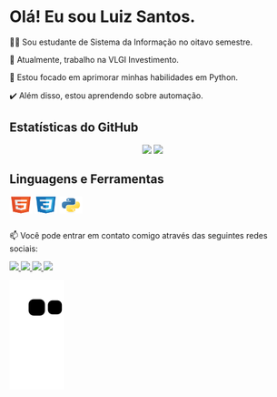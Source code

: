 # Olá! Eu sou Luiz Santos.

👨‍💻 Sou estudante de Sistema da Informação no oitavo semestre.

💼 Atualmente, trabalho na VLGI Investimento.

🌱 Estou focado em aprimorar minhas habilidades em Python.

✔️ Além disso, estou aprendendo sobre automação.

## Estatísticas do GitHub

<div align="center">
  <img height="180em" src="https://github-readme-stats.vercel.app/api?username=LuizFelipeSantoos&show_icons=true&theme=dark&include_all_commits=true&count_private=true"/>
  <img height="180em" src="https://github-readme-stats.vercel.app/api/top-langs/?username=LuizFelipeSantoos&layout=compact&langs_count=7&theme=dark"/>
</div>

## Linguagens e Ferramentas

<div style="display: inline_block">
  <img align="center" alt="Luiz-HTML" height="30" width="40" src="https://raw.githubusercontent.com/devicons/devicon/master/icons/html5/html5-original.svg">
  <img align="center" alt="Luiz-CSS" height="30" width="40" src="https://raw.githubusercontent.com/devicons/devicon/master/icons/css3/css3-original.svg">
  <img align="center" alt="Luiz-Python" height="30" width="40" src="https://raw.githubusercontent.com/devicons/devicon/master/icons/python/python-original.svg">
</div>

##

📫 Você pode entrar em contato comigo através das seguintes redes sociais:

<div> 
  <a href="https://www.instagram.com/luiz.si/" target="_blank">
    <img src="https://img.shields.io/badge/-Instagram-%23E4405F?style=for-the-badge&logo=instagram&logoColor=white" target="_blank">
  </a>
  <a href="https://discord.com/channels/1023644392470347907/1023644392470347910" target="_blank">
    <img src="https://img.shields.io/badge/Discord-7289DA?style=for-the-badge&logo=discord&logoColor=white" target="_blank">
  </a> 
  <a href="mailto:luizsisantos7@gmail.com">
    <img src="https://img.shields.io/badge/-Gmail-%23333?style=for-the-badge&logo=gmail&logoColor=white" target="_blank">
  </a>
  <a href="https://www.linkedin.com/in/luiz-felipe-santos-3273881a3/" target="_blank">
    <img src="https://img.shields.io/badge/-LinkedIn-%230077B5?style=for-the-badge&logo=linkedin&logoColor=white" target="_blank">
  </a> 
</div>

![Snake animation](https://github.com/LuizFelipeSantoos/LuizFelipeSantoos/blob/output/github-contribution-grid-snake.svg)
